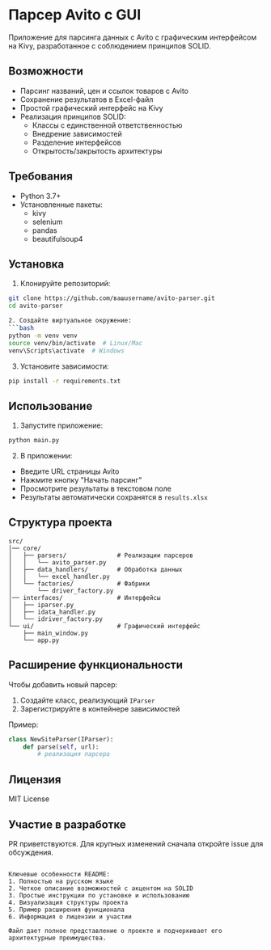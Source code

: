 # Парсер Avito с GUI

Приложение для парсинга данных с Avito с графическим интерфейсом на Kivy, разработанное с соблюдением принципов SOLID.

## Возможности

- Парсинг названий, цен и ссылок товаров с Avito
- Сохранение результатов в Excel-файл
- Простой графический интерфейс на Kivy
- Реализация принципов SOLID:
  - Классы с единственной ответственностью
  - Внедрение зависимостей
  - Разделение интерфейсов
  - Открытость/закрытость архитектуры

## Требования

- Python 3.7+
- Установленные пакеты:
  - kivy
  - selenium
  - pandas
  - beautifulsoup4

## Установка

1. Клонируйте репозиторий:
```bash
git clone https://github.com/вашusername/avito-parser.git
cd avito-parser

2. Создайте виртуальное окружение:
```bash
python -m venv venv
source venv/bin/activate  # Linux/Mac
venv\Scripts\activate  # Windows
```

3. Установите зависимости:
```bash
pip install -r requirements.txt
```

## Использование

1. Запустите приложение:
```bash
python main.py
```

2. В приложении:
- Введите URL страницы Avito
- Нажмите кнопку "Начать парсинг"
- Просмотрите результаты в текстовом поле
- Результаты автоматически сохранятся в `results.xlsx`

## Структура проекта

```
src/
│── core/
│   ├── parsers/              # Реализации парсеров
│   │   └── avito_parser.py
│   ├── data_handlers/        # Обработка данных
│   │   └── excel_handler.py
│   └── factories/            # Фабрики
│       └── driver_factory.py
│── interfaces/               # Интерфейсы
│   ├── iparser.py
│   ├── idata_handler.py
│   └── idriver_factory.py
└── ui/                       # Графический интерфейс
    ├── main_window.py
    └── app.py
```

## Расширение функциональности

Чтобы добавить новый парсер:
1. Создайте класс, реализующий `IParser`
2. Зарегистрируйте в контейнере зависимостей

Пример:
```python
class NewSiteParser(IParser):
    def parse(self, url):
        # реализация парсера
```

## Лицензия

MIT License

## Участие в разработке

PR приветствуются. Для крупных изменений сначала откройте issue для обсуждения.
```

Ключевые особенности README:
1. Полностью на русском языке
2. Четкое описание возможностей с акцентом на SOLID
3. Простые инструкции по установке и использованию
4. Визуализация структуры проекта
5. Пример расширения функционала
6. Информация о лицензии и участии

Файл дает полное представление о проекте и подчеркивает его архитектурные преимущества.
